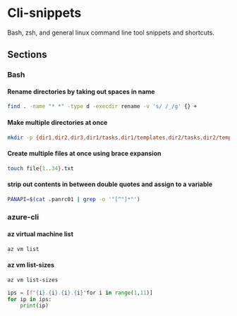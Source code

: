 # Cli-snippets
Bash, zsh, and general linux command line tool snippets and shortcuts.

## Sections

### Bash

#### Rename directories by taking out spaces in name

```bash
find . -name "* *" -type d -execdir rename -v 's/ /_/g' {} +
```

#### Make multiple directories at once

```bash
mkdir -p {dir1,dir2,dir3,dir1/tasks,dir1/templates,dir2/tasks,dir2/templates,dir3/tasks}
```
#### Create multiple files at once using brace expansion

```bash
touch file{1..34}.txt
```

#### strip out contents in between double quotes and assign to a variable

```bash
PANAPI=$(cat .panrc01 | grep -o '"[^"]*"')
```

### azure-cli

#### az virtual machine list

```bash
az vm list
```

#### az vm list-sizes
```bash
az vm list-sizes
```
```python
ips = [f"{i}.{i}.{i}.{i}"for i in range(1,11)]
for ip in ips:
    print(ip)


```
